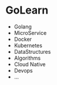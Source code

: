 # GoLearn
* Golang
* MicroService
* Docker
* Kubernetes
* DataStructures
* Algorithms
* Cloud Native
* Devops
* ...
